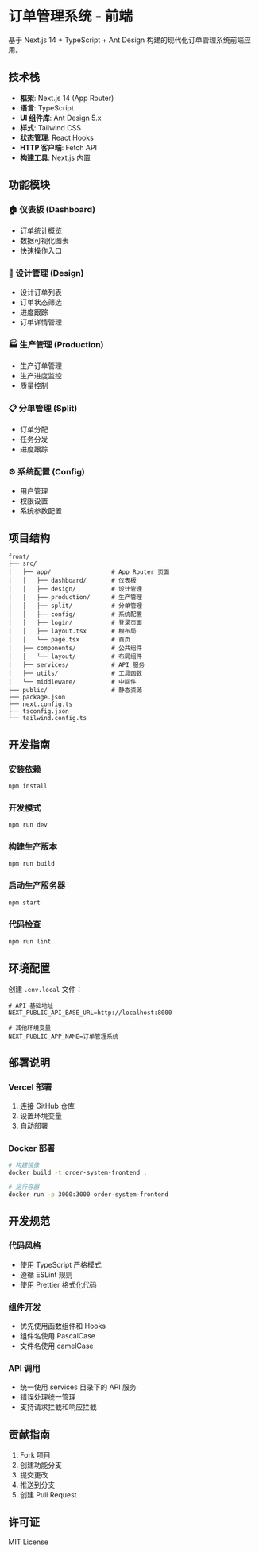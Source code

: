 # 订单管理系统 - 前端

基于 Next.js 14 + TypeScript + Ant Design 构建的现代化订单管理系统前端应用。

## 技术栈

- **框架**: Next.js 14 (App Router)
- **语言**: TypeScript
- **UI 组件库**: Ant Design 5.x
- **样式**: Tailwind CSS
- **状态管理**: React Hooks
- **HTTP 客户端**: Fetch API
- **构建工具**: Next.js 内置

## 功能模块

### 🏠 仪表板 (Dashboard)
- 订单统计概览
- 数据可视化图表
- 快速操作入口

### 🎨 设计管理 (Design)
- 设计订单列表
- 订单状态筛选
- 进度跟踪
- 订单详情管理

### 🏭 生产管理 (Production)
- 生产订单管理
- 生产进度监控
- 质量控制

### 📋 分单管理 (Split)
- 订单分配
- 任务分发
- 进度跟踪

### ⚙️ 系统配置 (Config)
- 用户管理
- 权限设置
- 系统参数配置

## 项目结构

```
front/
├── src/
│   ├── app/                 # App Router 页面
│   │   ├── dashboard/       # 仪表板
│   │   ├── design/          # 设计管理
│   │   ├── production/      # 生产管理
│   │   ├── split/           # 分单管理
│   │   ├── config/          # 系统配置
│   │   ├── login/           # 登录页面
│   │   ├── layout.tsx       # 根布局
│   │   └── page.tsx         # 首页
│   ├── components/          # 公共组件
│   │   └── layout/          # 布局组件
│   ├── services/            # API 服务
│   ├── utils/               # 工具函数
│   └── middleware/          # 中间件
├── public/                  # 静态资源
├── package.json
├── next.config.ts
├── tsconfig.json
└── tailwind.config.ts
```

## 开发指南

### 安装依赖
```bash
npm install
```

### 开发模式
```bash
npm run dev
```

### 构建生产版本
```bash
npm run build
```

### 启动生产服务器
```bash
npm start
```

### 代码检查
```bash
npm run lint
```

## 环境配置

创建 `.env.local` 文件：

```env
# API 基础地址
NEXT_PUBLIC_API_BASE_URL=http://localhost:8000

# 其他环境变量
NEXT_PUBLIC_APP_NAME=订单管理系统
```

## 部署说明

### Vercel 部署
1. 连接 GitHub 仓库
2. 设置环境变量
3. 自动部署

### Docker 部署
```bash
# 构建镜像
docker build -t order-system-frontend .

# 运行容器
docker run -p 3000:3000 order-system-frontend
```

## 开发规范

### 代码风格
- 使用 TypeScript 严格模式
- 遵循 ESLint 规则
- 使用 Prettier 格式化代码

### 组件开发
- 优先使用函数组件和 Hooks
- 组件名使用 PascalCase
- 文件名使用 camelCase

### API 调用
- 统一使用 services 目录下的 API 服务
- 错误处理统一管理
- 支持请求拦截和响应拦截

## 贡献指南

1. Fork 项目
2. 创建功能分支
3. 提交更改
4. 推送到分支
5. 创建 Pull Request

## 许可证

MIT License